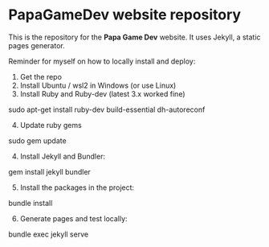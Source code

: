 # PapaGameDev website repository

This is the repository for the **Papa Game Dev** website. It uses Jekyll, a static pages generator.

Reminder for myself on how to locally install and deploy:

1. Get the repo
2. Install Ubuntu / wsl2 in Windows (or use Linux)
3. Install Ruby and Ruby-dev (latest 3.x worked fine)

sudo apt-get install ruby-dev build-essential dh-autoreconf

4. Update ruby gems

sudo gem update

4. Install Jekyll and Bundler: 

gem install jekyll bundler

5. Install the packages in the project: 

bundle install

6. Generate pages and test locally: 

bundle exec jekyll serve
